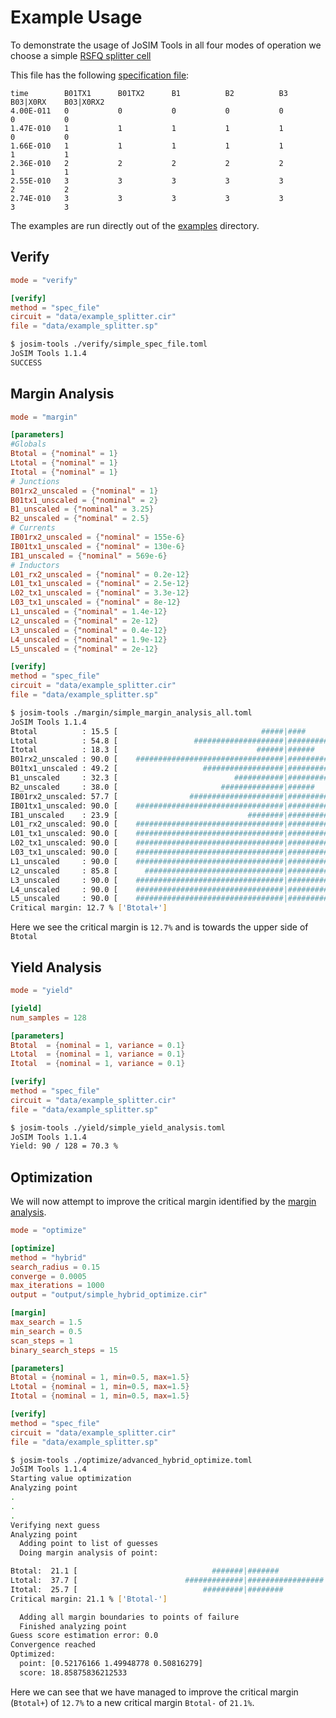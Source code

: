 # Example Usage

To demonstrate the usage of JoSIM Tools in all four modes of operation we choose a simple [RSFQ splitter cell](https://github.com/JoeyDelp/josim-tools/blob/master/examples/data/example_splitter.cir)

This file has the following [specification file](https://github.com/JoeyDelp/josim-tools/blob/master/examples/data/example_splitter.sp):

```ceylon
time        B01TX1      B01TX2      B1          B2          B3          B03|X0RX    B03|X0RX2
4.00E-011   0           0           0           0           0           0           0
1.47E-010   1           1           1           1           1           0           0
1.66E-010   1           1           1           1           1           1           1
2.36E-010   2           2           2           2           2           1           1
2.55E-010   3           3           3           3           3           2           2
2.74E-010   3           3           3           3           3           3           3
```

The examples are run directly out of the [examples](https://github.com/JoeyDelp/josim-tools/blob/master/examples) directory.

## Verify

```toml
mode = "verify"

[verify]
method = "spec_file"
circuit = "data/example_splitter.cir"
file = "data/example_splitter.sp"
```

```bash
$ josim-tools ./verify/simple_spec_file.toml
JoSIM Tools 1.1.4
SUCCESS
```

## Margin Analysis

```toml
mode = "margin"

[parameters]
#Globals
Btotal = {"nominal" = 1}
Ltotal = {"nominal" = 1}
Itotal = {"nominal" = 1}
# Junctions
B01rx2_unscaled = {"nominal" = 1}
B01tx1_unscaled = {"nominal" = 2}
B1_unscaled = {"nominal" = 3.25}
B2_unscaled = {"nominal" = 2.5}
# Currents
IB01rx2_unscaled = {"nominal" = 155e-6}
IB01tx1_unscaled = {"nominal" = 130e-6}
IB1_unscaled = {"nominal" = 569e-6}
# Inductors
L01_rx2_unscaled = {"nominal" = 0.2e-12}
L01_tx1_unscaled = {"nominal" = 2.5e-12}
L02_tx1_unscaled = {"nominal" = 3.3e-12}
L03_tx1_unscaled = {"nominal" = 8e-12}
L1_unscaled = {"nominal" = 1.4e-12}
L2_unscaled = {"nominal" = 2e-12}
L3_unscaled = {"nominal" = 0.4e-12}
L4_unscaled = {"nominal" = 1.9e-12}
L5_unscaled = {"nominal" = 2e-12}

[verify]
method = "spec_file"
circuit = "data/example_splitter.cir"
file = "data/example_splitter.sp"

```

```bash
$ josim-tools ./margin/simple_margin_analysis_all.toml
JoSIM Tools 1.1.4
Btotal          : 15.5 [                                #####|####                                 ] 12.7
Ltotal          : 54.8 [                 ####################|##########################           ] 71.7
Itotal          : 18.3 [                               ######|######                               ] 18.3
B01rx2_unscaled : 90.0 [    #################################|#############################        ] 80.2
B01tx1_unscaled : 49.2 [                   ##################|##################                   ] 49.2
B1_unscaled     : 32.3 [                          ###########|###############                      ] 40.8
B2_unscaled     : 38.0 [                       ##############|######                               ] 18.3
IB01rx2_unscaled: 57.7 [                #####################|##################                   ] 49.2
IB01tx1_unscaled: 90.0 [    #################################|##############                       ] 38.0
IB1_unscaled    : 23.9 [                             ########|###########                          ] 32.3
L01_rx2_unscaled: 90.0 [    #################################|#################################    ] 90.0
L01_tx1_unscaled: 90.0 [    #################################|#################################    ] 90.0
L02_tx1_unscaled: 90.0 [    #################################|#################################    ] 90.0
L03_tx1_unscaled: 90.0 [    #################################|#################################    ] 90.0
L1_unscaled     : 90.0 [    #################################|#################################    ] 90.0
L2_unscaled     : 85.8 [      ###############################|#################################    ] 90.0
L3_unscaled     : 90.0 [    #################################|#################################    ] 90.0
L4_unscaled     : 90.0 [    #################################|#################################    ] 90.0
L5_unscaled     : 90.0 [    #################################|#################################    ] 90.0
Critical margin: 12.7 % ['Btotal+']
```

Here we see the critical margin is `12.7%` and is towards the upper side of `Btotal`

## Yield Analysis

```toml
mode = "yield"

[yield]
num_samples = 128

[parameters]
Btotal  = {nominal = 1, variance = 0.1}
Ltotal  = {nominal = 1, variance = 0.1}
Itotal  = {nominal = 1, variance = 0.1}

[verify]
method = "spec_file"
circuit = "data/example_splitter.cir"
file = "data/example_splitter.sp"
```

```bash
$ josim-tools ./yield/simple_yield_analysis.toml
JoSIM Tools 1.1.4
Yield: 90 / 128 = 70.3 %
```

## Optimization

We will now attempt to improve the critical margin identified by the [margin analysis](#margin-analysis).

```toml
mode = "optimize"

[optimize]
method = "hybrid"
search_radius = 0.15
converge = 0.0005
max_iterations = 1000
output = "output/simple_hybrid_optimize.cir"

[margin]
max_search = 1.5
min_search = 0.5
scan_steps = 1
binary_search_steps = 15

[parameters]
Btotal = {nominal = 1, min=0.5, max=1.5}
Ltotal = {nominal = 1, min=0.5, max=1.5}
Itotal = {nominal = 1, min=0.5, max=1.5}

[verify]
method = "spec_file"
circuit = "data/example_splitter.cir"
file = "data/example_splitter.sp"
```

```bash
$ josim-tools ./optimize/advanced_hybrid_optimize.toml
JoSIM Tools 1.1.4
Starting value optimization
Analyzing point
.
.
.
Verifying next guess
Analyzing point
  Adding point to list of guesses
  Doing margin analysis of point:

Btotal:  21.1 [                              #######|#######                              ] 21.6
Ltotal:  37.7 [                        #############|#################                    ] 50.0
Itotal:  25.7 [                            #########|########                             ] 24.5
Critical margin: 21.1 % ['Btotal-']

  Adding all margin boundaries to points of failure
  Finished analyzing point
Guess score estimation error: 0.0
Convergence reached
Optimized:
  point: [0.52176166 1.49948778 0.50816279]
  score: 18.85875836212533
```

Here we can see that we have managed to improve the critical margin (`Btotal+`) of `12.7%` to a new critical margin `Btotal-` of `21.1%`.